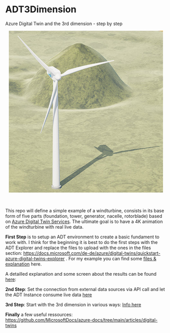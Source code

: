 # ADT3Dimension
Azure Digital Twin and the 3rd dimension - step by step

<p align="center">
<img src ="images/windturbine.jpg">
</p><br>

This repo will define a simple example of a windturbine, consists in its base form of five parts (foundation, tower, generator, nacelle, rotorblade) based on [Azure Digital Twin Services](https://docs.microsoft.com/en-us/azure/digital-twins/). The ultimate goal is to have a 4K animation of the windturbine with real live data. <br>

**First Step** is to setup an ADT environment to create a basic fundament to work with.
I think for the beginning it is best to do the first steps with the ADT Explorer and replace the files to upload with the ones in the files section:
https://docs.microsoft.com/de-de/azure/digital-twins/quickstart-azure-digital-twins-explorer .
For my example you can find some [files & explanation](files/) here.

A detailled explanation and some screen about the results can be found [here](firststepinexplorer/README.md):

**2nd Step**: Set the connection from external data sources via API call and let the ADT Instance consume live data [here](connecttoADT/) 

**3rd Step**: Start with the 3rd dimension in various ways: [Info here](3rdDimension/) <br>

**Finally** a few useful ressources:<br>
https://github.com/MicrosoftDocs/azure-docs/tree/main/articles/digital-twins



